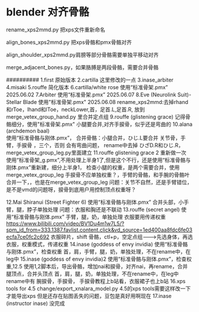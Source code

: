 # blender 对齐骨骼

rename_xps2mmd.py 把xps文件重新命名

align_bones_xps2mmd.py 把xps骨骼和pmx骨骼对齐

align_shoulder_xps2mmd.py肩膀等部分骨骼需要单独平移动对齐

merge_adjacent_bones.py，如果胳膊是两段骨骼，需要合并骨骼

##########
1.first 原始版本
2.cartilla  这里修改的一点
3.inase_arbiter
4.misaki
5.rouffe   简化版本
6.cartilla/white rose 使用“标准骨架.pmx” 2025.06.02
7.Arbiter  使用“标准骨架.pmx” 2025.06.07
8.Eve (Neurolink Suit)- Stellar Blade  使用"标准骨架.pmx" 2025.06.08
	rename_xps2mmd:去掉rhand和rToe，lhand和lToe，neckLower,首，足首.L,足首.R, 放到merge_vetex_group_hand.py 里合并定点组
9.rouffe (glistening grace)  	记得骨骼细分，使用"标准骨架.pmx"  小腿要合并,对齐手捩骨，似乎还是弯曲的
10.alana (archdemon baal)    
	使用“标准骨骼与刚体.pmx”，
	合并骨骼：小腿合并，ひじ.L要合并 关节骨，手臂，手捩骨 ，三个，否则 会有弯曲问题，
	rename中去掉 ひざD.R和ひじ.R，merge_vetex_group_leg.py里面建立
11.rouffe glistening grace 2 重新做一次 
	使用“标准骨架_g.pmx”,不用处理上半身1了,但是这个不行，还是使用“标准骨骼与刚体.pmx”重新建，细分上半身1，
	检查小腿的权重，是两个需要合并，使用 merge_vetex_group_leg 
	手捩骨不应单独权重？，手臂的骨骼，和手腕的骨骼叶合并一下，，也是在merge_vetex_group_leg
	问题：关节不自然，还是手臂错位，是不是vmd的问题呀，捩骨到底用户用控制顶点权重呀？
	
12.Mai Shiranui (Street Fighter 6)
	使用“标准骨骼与刚体.pmx”
	合并头部，小手臂，腿，脖子单独处理
	问题：衣服和胸还是不联动
13.rouffe (secret angel)
	使用“标准骨骼与刚体.pmx”
	手臂，腿，奶，单独处理
	衣服要用传递权重 https://www.bilibili.com/video/BV1Du4m1w7L5/?spm_id_from=333.1387.favlist.content.click&vd_source=1ed400aa8fdc6fe03ecfa7ce0fc2c692
			衣服碎片，shift 骨骼，ctl+p，空定点组--->先选身体，再选衣服，权重模式，传递权重 
14.inase (goddess of envy invidia)
	使用“标准骨骼与刚体.pmx”，检查权重
	首，肩，手臂，腿，奶，单独处理，不在rename中，在leg中
15.inase (goddess of envy invidia)2
	使用“标准骨骼与刚体.pmx”，检查权重,12.5
	使用1,2脚本后，导出骨骼，增加nai和捩骨，对齐nai，再rename，合并腿顶点，合并头顶点
	首，肩，腿，奶，单独处理，不在rename中，在leg中	
	rename中有 腕捩骨，手捩骨，
	手捩骨教程上b站看，衣服裙子也上b站
16.xps tools for 4.5 change/export_xnalara_model.py
	4.5的xps tools需要这样改一下才能导出xps
	但是还存在贴图丢失的问题，豆包是真好用啊现在
17.inase (instructor inase) 没完成
